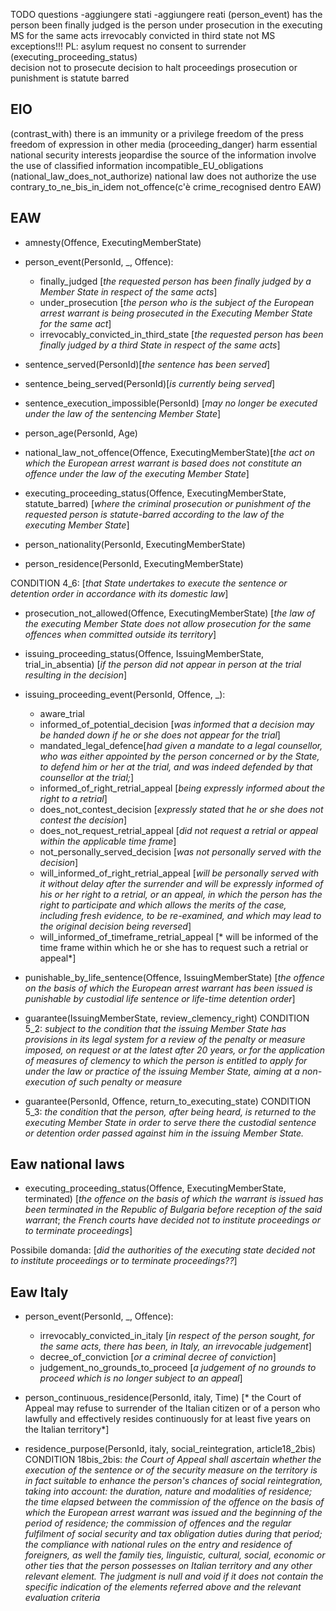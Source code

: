 TODO questions
-aggiungere stati
-aggiungere reati
(person_event)
    has the person been finally judged
    is the person under prosecution in the executing MS for the same acts
    irrevocably convicted in third state not MS
exceptions!!!
    PL:
        asylum request
        no consent to surrender
(executing_proceeding_status)    
    decision not to prosecute
    decision to halt proceedings
    prosecution or punishment is statute barred
    



## EIO
(contrast_with)
    there is an immunity or a privilege
    freedom of the press
    freedom of expression in other media
(proceeding_danger)
    harm essential national security interests
    jeopardise the source of the information
    involve the use of classified information
    incompatible_EU_obligations
(national_law_does_not_authorize)
    national law does not authorize the use
contrary_to_ne_bis_in_idem
not_offence(c'è crime_recognised dentro EAW)


## EAW
- amnesty(Offence, ExecutingMemberState)
- person_event(PersonId, _, Offence):
    - finally_judged
    [*the requested person has been finally judged by a Member State in respect of the same acts*]
    - under_prosecution
    [*the person who is the subject of the European arrest warrant is being prosecuted in the Executing Member State for the same act*]
    - irrevocably_convicted_in_third_state
    [*the requested person has been finally judged by a third State in respect of the same acts*]

- sentence_served(PersonId)[*the sentence has been served*]
- sentence_being_served(PersonId)[*is currently being served*]
- sentence_execution_impossible(PersonId) [*may no longer be executed under the law of the sentencing Member State*]

- person_age(PersonId, Age)
- national_law_not_offence(Offence, ExecutingMemberState)[*the act on which the European arrest warrant is based does not constitute an offence under the law of the executing Member State*]


- executing_proceeding_status(Offence, ExecutingMemberState, statute_barred) [*where the criminal prosecution or punishment of the requested person is statute-barred according to the law of the executing Member State*]

- person_nationality(PersonId, ExecutingMemberState)
- person_residence(PersonId, ExecutingMemberState)

CONDITION 4_6: [*that State undertakes to execute the sentence or detention order in accordance with its domestic law*]

- prosecution_not_allowed(Offence, ExecutingMemberState)
[*the law of the executing Member State does not allow prosecution for the same offences when committed outside its territory*]

- issuing_proceeding_status(Offence, IssuingMemberState, trial_in_absentia) [*if the person did not appear in person at the trial resulting in the decision*]

- issuing_proceeding_event(PersonId, Offence, _):
    - aware_trial
    - informed_of_potential_decision [*was informed that a decision may be handed down if he or she does not appear for the trial*]
    - mandated_legal_defence[*had given a mandate to a legal counsellor, who was either appointed by the person concerned or by the State, to defend him or her at the trial, and was indeed defended by that counsellor at the trial;*]
    - informed_of_right_retrial_appeal [*being expressly informed about the right to a retrial*]
    - does_not_contest_decision [*expressly stated that he or she does not contest the decision*]
    - does_not_request_retrial_appeal [*did not request a retrial or appeal within the applicable time frame*]
    - not_personally_served_decision [*was not personally served with the decision*]
    - will_informed_of_right_retrial_appeal [*will be personally served with it without delay after the surrender and will be expressly informed of his or her right to a retrial, or an appeal, in which the person has the right to participate and which allows the merits of the case, including fresh evidence, to be re-examined, and which may lead to the original decision being reversed*]
    - will_informed_of_timeframe_retrial_appeal [* will be informed of the time frame within which he or she has to request such a retrial or appeal*]

- punishable_by_life_sentence(Offence, IssuingMemberState)
[*the offence on the basis of which the European arrest warrant has been issued is punishable by custodial life sentence or life-time detention order*]

- guarantee(IssuingMemberState, review_clemency_right)
CONDITION 5_2: *subject to the condition that the issuing Member State has provisions in its legal system for a review of the penalty or measure imposed, on request or at the latest after 20 years, or for the application of measures of clemency to which the person is entitled to apply for under the law or practice of the issuing Member State, aiming at a non-execution of such penalty or measure*

- guarantee(PersonId, Offence, return_to_executing_state)
CONDITION 5_3: *the condition that the person, after being heard, is returned to the executing Member State in order to serve there the custodial sentence or detention order passed against him in the issuing Member State.*

## Eaw national laws
- executing_proceeding_status(Offence, ExecutingMemberState, terminated)
[*the offence on the basis of which the warrant is issued has been terminated in the Republic of Bulgaria before reception of the said warrant*;
*the French courts have decided not to institute proceedings or to terminate proceedings*]

Possibile domanda: [*did the authorities of the executing state decided  not to institute proceedings or to terminate proceedings??*]

## Eaw Italy

- person_event(PersonId, _, Offence):
    - irrevocably_convicted_in_italy [*in respect of the person sought, for the same acts, there has been, in Italy, an irrevocable judgement*]
    - decree_of_conviction [*or a criminal decree of conviction*]
    - judgement_no_grounds_to_proceed [*a judgement of no grounds to proceed which is no longer subject to an appeal*]

- person_continuous_residence(PersonId, italy, Time) [* the Court of Appeal may refuse to surrender of the Italian citizen or of a person who lawfully and effectively resides continuously for at least five years on the Italian territory*]
- residence_purpose(PersonId, italy, social_reintegration, article18_2bis) 
CONDITION 18bis_2bis: *the Court of Appeal shall ascertain whether the execution of the sentence or of the security measure on the territory is in fact suitable to enhance the person's chances of social reintegration, taking into account: the duration, nature and modalities of residence; the time elapsed between the commission of the offence on the basis of which the European arrest warrant was issued and the beginning of the period of residence; the commission of offences and the regular fulfilment of social security and tax obligation duties during that period; the compliance with national rules on the entry and residence of foreigners, as well the family ties, linguistic, cultural, social, economic or other ties that the person possesses on Italian territory and any other relevant element. The judgment is null and void if it does not contain the specific indication of the elements referred above and the relevant evaluation criteria*
